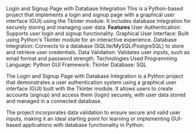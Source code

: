   Login and Signup Page with Database Integration
This is a Python-based project that implements a login and signup page with a graphical user interface (GUI) using the Tkinter module. It includes database integration for securely storing and managing user data.
**Features**
User Authentication: Supports user login and signup functionality.
Graphical User Interface: Built using Python's Tkinter module for an interactive experience.
Database Integration: Connects to a database (SQLite/MySQL/PostgreSQL) to store and retrieve user credentials.
Data Validation: Validates user inputs, such as email format and password strength.
  Technologies Used
Programming Language: Python
GUI Framework: Tkinter
Database: SQL

The Login and Signup Page with Database Integration is a Python project that demonstrates a user authentication system using a graphical user interface (GUI) built with the Tkinter module. It allows users to create accounts (signup) and access them (login) securely, with user data stored and managed in a connected database.

The project incorporates data validation to ensure secure and valid user inputs, making it an ideal starting point for learning or implementing GUI-based applications with database functionality in Python.
